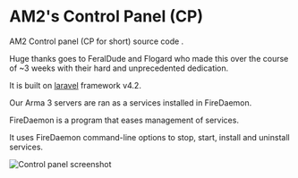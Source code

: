 # AM2's Control Panel (CP)
AM2 Control panel (CP for short) source code .

Huge thanks goes to FeralDude and Flogard who made this over the course of ~3 weeks with their hard and unprecedented dedication.

It is built on [laravel](https://laravel.com/) framework v4.2.

Our Arma 3 servers are ran as a services installed in FireDaemon.

FireDaemon is a program that eases management of services.

It uses FireDaemon command-line options to stop, start, install and uninstall services.

![Control panel screenshot](http://image.prntscr.com/image/0b9dbf4e33814ef98db725d350b73e5c.png)
